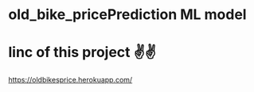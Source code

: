 # old_bike_pricePrediction ML model

# linc of this project ✌✌

https://oldbikesprice.herokuapp.com/
